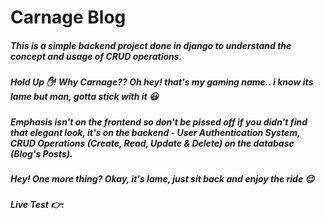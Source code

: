 # Carnage Blog

##### This is a simple backend project done in django to understand the concept and usage of CRUD operations.

##### Hold Up :hand:! Why Carnage?? Oh hey! that's my gaming name.. i know its lame but man, gotta stick with it :smiley:

##### Emphasis isn't on the frontend so don't be pissed off if you didn't find that elegant look, it's on the backend - User Authentication System, CRUD Operations (Create, Read, Update & Delete) on the database (Blog's Posts).

##### Hey! One more thing? Okay, it's lame, just sit back and enjoy the ride :wink:

##### Live Test :point_right:: 